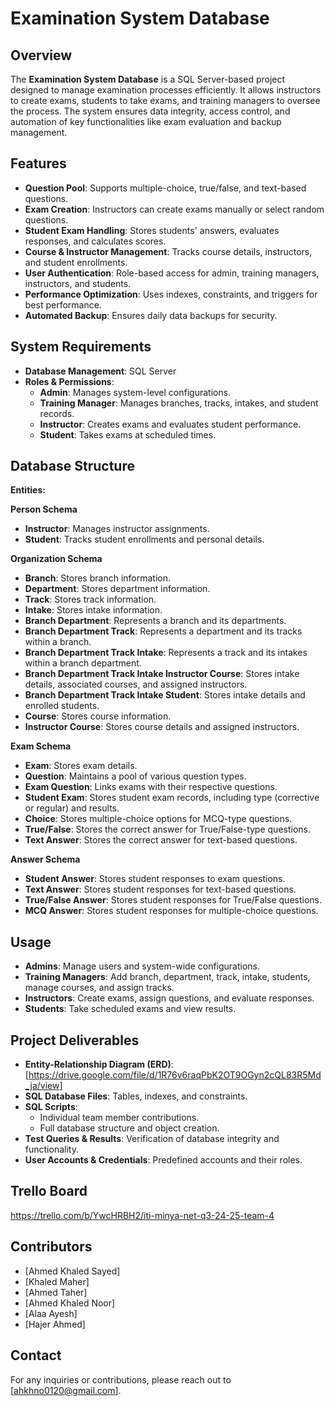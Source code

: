 # Examination System Database

## Overview

The **Examination System Database** is a SQL Server-based project designed to manage examination processes efficiently. It allows instructors to create exams, students to take exams, and training managers to oversee the process. The system ensures data integrity, access control, and automation of key functionalities like exam evaluation and backup management.

## Features

- **Question Pool**: Supports multiple-choice, true/false, and text-based questions.
- **Exam Creation**: Instructors can create exams manually or select random questions.
- **Student Exam Handling**: Stores students' answers, evaluates responses, and calculates scores.
- **Course & Instructor Management**: Tracks course details, instructors, and student enrollments.
- **User Authentication**: Role-based access for admin, training managers, instructors, and students.
- **Performance Optimization**: Uses indexes, constraints, and triggers for best performance.
- **Automated Backup**: Ensures daily data backups for security.

## System Requirements

- **Database Management**: SQL Server
- **Roles & Permissions**:
  - **Admin**: Manages system-level configurations.
  - **Training Manager**: Manages branches, tracks, intakes, and student records.
  - **Instructor**: Creates exams and evaluates student performance.
  - **Student**: Takes exams at scheduled times.

## Database Structure

**Entities:**  

**Person Schema**  
- **Instructor**: Manages instructor assignments.  
- **Student**: Tracks student enrollments and personal details.  

**Organization Schema**  
- **Branch**: Stores branch information.  
- **Department**: Stores department information.  
- **Track**: Stores track information.  
- **Intake**: Stores intake information.  
- **Branch Department**: Represents a branch and its departments.  
- **Branch Department Track**: Represents a department and its tracks within a branch.  
- **Branch Department Track Intake**: Represents a track and its intakes within a branch department.  
- **Branch Department Track Intake Instructor Course**: Stores intake details, associated courses, and assigned instructors.  
- **Branch Department Track Intake Student**: Stores intake details and enrolled students.  
- **Course**: Stores course information.  
- **Instructor Course**: Stores course details and assigned instructors.  

**Exam Schema**  
- **Exam**: Stores exam details.  
- **Question**: Maintains a pool of various question types.  
- **Exam Question**: Links exams with their respective questions.  
- **Student Exam**: Stores student exam records, including type (corrective or regular) and results.  
- **Choice**: Stores multiple-choice options for MCQ-type questions.  
- **True/False**: Stores the correct answer for True/False-type questions.  
- **Text Answer**: Stores the correct answer for text-based questions.  

**Answer Schema**  
- **Student Answer**: Stores student responses to exam questions.  
- **Text Answer**: Stores student responses for text-based questions.  
- **True/False Answer**: Stores student responses for True/False questions.  
- **MCQ Answer**: Stores student responses for multiple-choice questions.  

## Usage

- **Admins**: Manage users and system-wide configurations.
- **Training Managers**: Add branch, department, track, intake, students, manage courses, and assign tracks.
- **Instructors**: Create exams, assign questions, and evaluate responses.
- **Students**: Take scheduled exams and view results.

## Project Deliverables

- **Entity-Relationship Diagram (ERD)**: [https://drive.google.com/file/d/1R76v6raqPbK2OT9OGyn2cQL83R5Md_ja/view]
- **SQL Database Files**: Tables, indexes, and constraints.
- **SQL Scripts**:
  - Individual team member contributions.
  - Full database structure and object creation.
- **Test Queries & Results**: Verification of database integrity and functionality.
- **User Accounts & Credentials**: Predefined accounts and their roles.
## Trello Board

https://trello.com/b/YwcHRBH2/iti-minya-net-q3-24-25-team-4

## Contributors

- [Ahmed Khaled Sayed]
- [Khaled Maher]
- [Ahmed Taher]
- [Ahmed Khaled Noor]
- [Alaa Ayesh]
- [Hajer Ahmed]

## Contact

For any inquiries or contributions, please reach out to [ahkhno0120@gmail.com].
